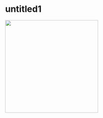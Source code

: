 # untitled1


<img src="https://github.com/3264harshitakevadiya/Core_Flutter/assets/133105068/3c5985e2-c53a-4b8b-993f-f3cd22b77580" width="300px">
